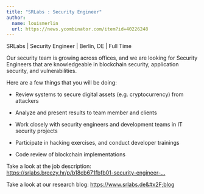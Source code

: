 ```yaml
---
title: "SRLabs : Security Engineer"
author:
  name: louismerlin
  url: https://news.ycombinator.com/item?id=40226248
---
```

SRLabs | Security Engineer | Berlin, DE | Full Time

Our security team is growing across offices, and we are looking for Security Engineers that are knowledgeable in blockchain security, application security, and vulnerabilities.

Here are a few things that you will be doing:

- Review systems to secure digital assets (e.g. cryptocurrency) from attackers

- Analyze and present results to team member and clients

- Work closely with security engineers and development teams in IT security projects

- Participate in hacking exercises, and conduct developer trainings

- Code review of blockchain implementations

Take a look at the job description: <a href="https:&#x2F;&#x2F;srlabs.breezy.hr&#x2F;p&#x2F;b18cb671fbfb01-security-engineer-blockchain-m-f-d" rel="nofollow">https:&#x2F;&#x2F;srlabs.breezy.hr&#x2F;p&#x2F;b18cb671fbfb01-security-engineer-...</a>

Take a look at our research blog: <a href="https:&#x2F;&#x2F;www.srlabs.de&#x2F;blog" rel="nofollow">https:&#x2F;&#x2F;www.srlabs.de&#x2F;blog</a>
